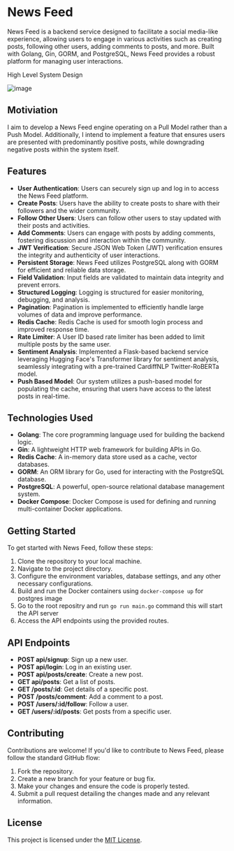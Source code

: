 # News Feed

News Feed is a backend service designed to facilitate a social media-like experience, allowing users to engage in various activities such as creating posts, following other users, adding comments to posts, and more. Built with Golang, Gin, GORM, and PostgreSQL, News Feed provides a robust platform for managing user interactions.

High Level System Design

![image](https://github.com/SanjaySinghRajpoot/newsFeed/assets/67458417/0970f0f2-65db-49d2-b4b7-dcb5b8edbbff)

## Motiviation 

I aim to develop a News Feed engine operating on a Pull Model rather than a Push Model. Additionally, I intend to implement a feature that ensures users are presented with predominantly positive posts, while downgrading negative posts within the system itself.

## Features

- **User Authentication**: Users can securely sign up and log in to access the News Feed platform.
- **Create Posts**: Users have the ability to create posts to share with their followers and the wider community.
- **Follow Other Users**: Users can follow other users to stay updated with their posts and activities.
- **Add Comments**: Users can engage with posts by adding comments, fostering discussion and interaction within the community.
- **JWT Verification**: Secure JSON Web Token (JWT) verification ensures the integrity and authenticity of user interactions.
- **Persistent Storage**: News Feed utilizes PostgreSQL along with GORM for efficient and reliable data storage.
- **Field Validation**: Input fields are validated to maintain data integrity and prevent errors.
- **Structured Logging**: Logging is structured for easier monitoring, debugging, and analysis.
- **Pagination**: Pagination is implemented to efficiently handle large volumes of data and improve performance.
- **Redis Cache**: Redis Cache is used for smooth login process and improved response time.
- **Rate Limiter**: A User ID based rate limiter has been added to limit multiple posts by the same user. 
- **Sentiment Analysis**: Implemented a Flask-based backend service leveraging Hugging Face's Transformer library for sentiment analysis, seamlessly integrating with a pre-trained CardiffNLP Twitter-RoBERTa model. 
- **Push Based Model**: Our system utilizes a push-based model for populating the cache, ensuring that users have access to the latest posts in real-time.

## Technologies Used

- **Golang**: The core programming language used for building the backend logic.
- **Gin**: A lightweight HTTP web framework for building APIs in Go.
- **Redis Cache**: A in-memory data store used as a cache, vector databases.
- **GORM**: An ORM library for Go, used for interacting with the PostgreSQL database.
- **PostgreSQL**: A powerful, open-source relational database management system.
- **Docker Compose**: Docker Compose is used for defining and running multi-container Docker applications.

## Getting Started

To get started with News Feed, follow these steps:

1. Clone the repository to your local machine.
2. Navigate to the project directory.
3. Configure the environment variables, database settings, and any other necessary configurations.
4. Build and run the Docker containers using `docker-compose up` for postgres image
5. Go to the root repositry and run `go run main.go` command this will start the API server
5. Access the API endpoints using the provided routes.

## API Endpoints

- **POST api/signup**: Sign up a new user.
- **POST api/login**: Log in an existing user.
- **POST api/posts/create**: Create a new post.
- **GET api/posts**: Get a list of posts.
- **GET /posts/:id**: Get details of a specific post.
- **POST /posts/comment**: Add a comment to a post.
- **POST /users/:id/follow**: Follow a user.
- **GET /users/:id/posts**: Get posts from a specific user.


## Contributing

Contributions are welcome! If you'd like to contribute to News Feed, please follow the standard GitHub flow:

1. Fork the repository.
2. Create a new branch for your feature or bug fix.
3. Make your changes and ensure the code is properly tested.
4. Submit a pull request detailing the changes made and any relevant information.

## License

This project is licensed under the [MIT License](LICENSE).

